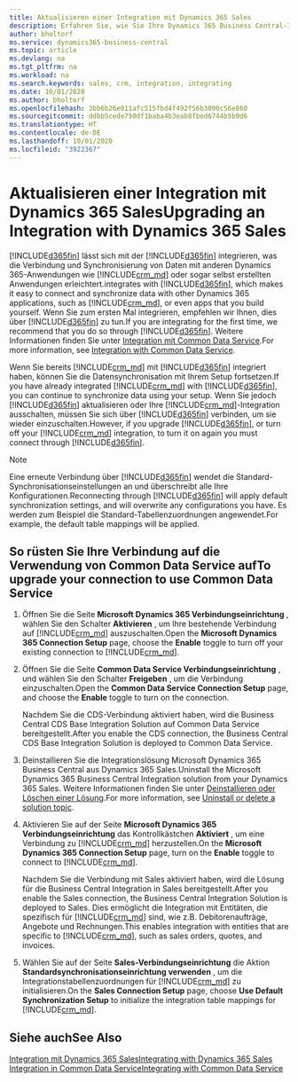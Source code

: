```yaml
---
title: Aktualisieren einer Integration mit Dynamics 365 Sales
description: Erfahren Sie, wie Sie Ihre Dynamics 365 Business Central-Integration mit Dynamics 365 Sales auf die neueste Version aktualisieren.
author: bholtorf
ms.service: dynamics365-business-central
ms.topic: article
ms.devlang: na
ms.tgt_pltfrm: na
ms.workload: na
ms.search.keywords: sales, crm, integration, integrating
ms.date: 10/01/2020
ms.author: bholtorf
ms.openlocfilehash: 3bb6b26e011afc515fbd4f492f56b3090c56e860
ms.sourcegitcommit: ddbb5cede750df1baba4b3eab8fbed6744b5b9d6
ms.translationtype: HT
ms.contentlocale: de-DE
ms.lasthandoff: 10/01/2020
ms.locfileid: "3922367"
---
```

# <a name="upgrading-an-integration-with-dynamics-365-sales"></a><span data-ttu-id="5743c-103">Aktualisieren einer Integration mit Dynamics 365 Sales</span><span class="sxs-lookup"><span data-stu-id="5743c-103">Upgrading an Integration with Dynamics 365 Sales</span></span>
[!INCLUDE[d365fin](includes/d365fin_md.md)] <span data-ttu-id="5743c-104">lässt sich mit der [!INCLUDE[d365fin](includes/cds_long_md.md)] integrieren, was die Verbindung und Synchronisierung von Daten mit anderen Dynamics 365-Anwendungen wie [!INCLUDE[crm_md](includes/crm_md.md)] oder sogar selbst erstellten Anwendungen erleichtert.</span><span class="sxs-lookup"><span data-stu-id="5743c-104">integrates with [!INCLUDE[d365fin](includes/cds_long_md.md)], which makes it easy to connect and synchronize data with other Dynamics 365 applications, such as [!INCLUDE[crm_md](includes/crm_md.md)], or even apps that you build yourself.</span></span> <span data-ttu-id="5743c-105">Wenn Sie zum ersten Mal integrieren, empfehlen wir Ihnen, dies über [!INCLUDE[d365fin](includes/cds_long_md.md)] zu tun.</span><span class="sxs-lookup"><span data-stu-id="5743c-105">If you are integrating for the first time, we recommend that you do so through [!INCLUDE[d365fin](includes/cds_long_md.md)].</span></span> <span data-ttu-id="5743c-106">Weitere Informationen finden Sie unter [Integration mit Common Data Service](admin-common-data-service.md).</span><span class="sxs-lookup"><span data-stu-id="5743c-106">For more information, see [Integration with Common Data Service](admin-common-data-service.md).</span></span>

<span data-ttu-id="5743c-107">Wenn Sie bereits [!INCLUDE[crm_md](includes/crm_md.md)] mit [!INCLUDE[d365fin](includes/d365fin_md.md)] integriert haben, können Sie die Datensynchronisation mit Ihrem Setup fortsetzen.</span><span class="sxs-lookup"><span data-stu-id="5743c-107">If you have already integrated [!INCLUDE[crm_md](includes/crm_md.md)] with [!INCLUDE[d365fin](includes/d365fin_md.md)], you can continue to synchronize data using your setup.</span></span> <span data-ttu-id="5743c-108">Wenn Sie jedoch [!INCLUDE[d365fin](includes/d365fin_md.md)] aktualisieren oder Ihre [!INCLUDE[crm_md](includes/crm_md.md)]-Integration ausschalten, müssen Sie sich über [!INCLUDE[d365fin](includes/cds_long_md.md)] verbinden, um sie wieder einzuschalten.</span><span class="sxs-lookup"><span data-stu-id="5743c-108">However, if you upgrade [!INCLUDE[d365fin](includes/d365fin_md.md)], or turn off your [!INCLUDE[crm_md](includes/crm_md.md)] integration, to turn it on again you must connect through [!INCLUDE[d365fin](includes/cds_long_md.md)].</span></span> 

> [!NOTE]
> <span data-ttu-id="5743c-109">Eine erneute Verbindung über [!INCLUDE[d365fin](includes/cds_long_md.md)] wendet die Standard-Synchronisationseinstellungen an und überschreibt alle Ihre Konfigurationen.</span><span class="sxs-lookup"><span data-stu-id="5743c-109">Reconnecting through [!INCLUDE[d365fin](includes/cds_long_md.md)] will apply default synchronization settings, and will overwrite any configurations you have.</span></span> <span data-ttu-id="5743c-110">Es werden zum Beispiel die Standard-Tabellenzuordnungen angewendet.</span><span class="sxs-lookup"><span data-stu-id="5743c-110">For example, the default table mappings will be applied.</span></span>

## <a name="to-upgrade-your-connection-to-use-common-data-service"></a><span data-ttu-id="5743c-111">So rüsten Sie Ihre Verbindung auf die Verwendung von Common Data Service auf</span><span class="sxs-lookup"><span data-stu-id="5743c-111">To upgrade your connection to use Common Data Service</span></span>
1. <span data-ttu-id="5743c-112">Öffnen Sie die Seite **Microsoft Dynamics 365 Verbindungseinrichtung** , wählen Sie den Schalter **Aktivieren** , um Ihre bestehende Verbindung auf [!INCLUDE[crm_md](includes/crm_md.md)] auszuschalten.</span><span class="sxs-lookup"><span data-stu-id="5743c-112">Open the **Microsoft Dynamics 365 Connection Setup** page, choose the **Enable** toggle to turn off your existing connection to [!INCLUDE[crm_md](includes/crm_md.md)].</span></span>
2. <span data-ttu-id="5743c-113">Öffnen Sie die Seite **Common Data Service Verbindungseinrichtung** , und wählen Sie den Schalter **Freigeben** , um die Verbindung einzuschalten.</span><span class="sxs-lookup"><span data-stu-id="5743c-113">Open the **Common Data Service Connection Setup** page, and choose the **Enable** toggle to turn on the connection.</span></span>
  
   <span data-ttu-id="5743c-114">Nachdem Sie die CDS-Verbindung aktiviert haben, wird die Business Central CDS Base Integration Solution auf Common Data Service bereitgestellt.</span><span class="sxs-lookup"><span data-stu-id="5743c-114">After you enable the CDS connection, the Business Central CDS Base Integration Solution is deployed to Common Data Service.</span></span>
3. <span data-ttu-id="5743c-115">Deinstallieren Sie die Integrationslösung Microsoft Dynamics 365 Business Central aus Dynamics 365 Sales.</span><span class="sxs-lookup"><span data-stu-id="5743c-115">Uninstall the Microsoft Dynamics 365 Business Central Integration solution from your Dynamics 365 Sales.</span></span> <span data-ttu-id="5743c-116">Weitere Informationen finden Sie unter [Deinstallieren oder Löschen einer Lösung](/powerapps/developer/common-data-service/uninstall-delete-solution).</span><span class="sxs-lookup"><span data-stu-id="5743c-116">For more information, see [Uninstall or delete a solution topic](/powerapps/developer/common-data-service/uninstall-delete-solution).</span></span> 

4. <span data-ttu-id="5743c-117">Aktivieren Sie auf der Seite **Microsoft Dynamics 365 Verbindungseinrichtung** das Kontrollkästchen **Aktiviert** , um eine Verbindung zu [!INCLUDE[crm_md](includes/crm_md.md)] herzustellen.</span><span class="sxs-lookup"><span data-stu-id="5743c-117">On the **Microsoft Dynamics 365 Connection Setup** page, turn on the **Enable** toggle to connect to [!INCLUDE[crm_md](includes/crm_md.md)].</span></span>
  
   <span data-ttu-id="5743c-118">Nachdem Sie die Verbindung mit Sales aktiviert haben, wird die Lösung für die Business Central Integration in Sales bereitgestellt.</span><span class="sxs-lookup"><span data-stu-id="5743c-118">After you enable the Sales connection, the Business Central Integration Solution is deployed to Sales.</span></span> <span data-ttu-id="5743c-119">Dies ermöglicht die Integration mit Entitäten, die spezifisch für [!INCLUDE[crm_md](includes/crm_md.md)] sind, wie z.B. Debitorenaufträge, Angebote und Rechnungen.</span><span class="sxs-lookup"><span data-stu-id="5743c-119">This enables integration with entities that are specific to [!INCLUDE[crm_md](includes/crm_md.md)], such as sales orders, quotes, and invoices.</span></span>
5. <span data-ttu-id="5743c-120">Wählen Sie auf der Seite **Sales-Verbindungseinrichtung** die Aktion **Standardsynchronisationseinrichtung verwenden** , um die Integrationstabellenzuordnungen für [!INCLUDE[crm_md](includes/crm_md.md)] zu initialisieren.</span><span class="sxs-lookup"><span data-stu-id="5743c-120">On the **Sales Connection Setup** page, choose **Use Default Synchronization Setup** to initialize the integration table mappings for [!INCLUDE[crm_md](includes/crm_md.md)].</span></span>

## <a name="see-also"></a><span data-ttu-id="5743c-121">Siehe auch</span><span class="sxs-lookup"><span data-stu-id="5743c-121">See Also</span></span>
[<span data-ttu-id="5743c-122">Integration mit Dynamics 365 Sales</span><span class="sxs-lookup"><span data-stu-id="5743c-122">Integrating with Dynamics 365 Sales</span></span>](admin-prepare-dynamics-365-for-sales-for-integration.md)  
[<span data-ttu-id="5743c-123">Integration in Common Data Service</span><span class="sxs-lookup"><span data-stu-id="5743c-123">Integrating with Common Data Service</span></span>](admin-common-data-service.md)
